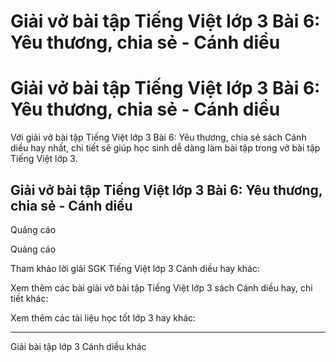 # Giải vở bài tập Tiếng Việt lớp 3 Bài 6: Yêu thương, chia sẻ - Cánh diều

# Giải vở bài tập Tiếng Việt lớp 3 Bài 6: Yêu thương, chia sẻ - Cánh diều

Với giải vở bài tập Tiếng Việt lớp 3 Bài 6: Yêu thương, chia sẻ sách Cánh diều hay nhất, chi tiết sẽ giúp học sinh dễ dàng làm bài tập trong vở bài tập Tiếng Việt lớp 3.

## Giải vở bài tập Tiếng Việt lớp 3 Bài 6: Yêu thương, chia sẻ - Cánh diều

Quảng cáo

Quảng cáo

Tham khảo lời giải SGK Tiếng Việt lớp 3 Cánh diều hay khác:

Xem thêm các bài giải vở bài tập Tiếng Việt lớp 3 sách Cánh diều hay, chi tiết khác:

Xem thêm các tài liệu học tốt lớp 3 hay khác:

* * *

Giải bài tập lớp 3 Cánh diều khác
